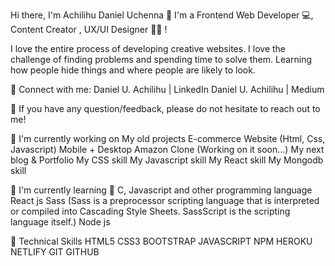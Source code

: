Hi there, I'm Achilihu Daniel Uchenna 👋
I'm a Frontend Web Developer 💻, Content Creator , UX/UI Designer 👩‍💻 !


I love the entire process of developing creative websites. I love the challenge of finding problems and spending time to solve them. Learning how people hide things and where people are likely to look.

🤝 Connect with me:
Daniel U. Achilihu | LinkedIn
Daniel U. Achilihu | Medium

💬 If you have any question/feedback, please do not hesitate to reach out to me!

🔭 I'm currently working on
My old projects
E-commerce Website (Html, Css, Javascript)
Mobile + Desktop Amazon Clone (Working on it soon...)
My next blog & Portfolio
My CSS skill
My Javascript skill
My React skill
My Mongodb skill

🌱 I'm currently learning
📱 C, Javascript and other programming language
React js
Sass (Sass is a preprocessor scripting language that is interpreted or compiled into Cascading Style Sheets. SassScript is the scripting language itself.)
Node js

💼 Technical Skills
HTML5
CSS3
BOOTSTRAP
JAVASCRIPT
NPM
HEROKU
NETLIFY
GIT
GITHUB
